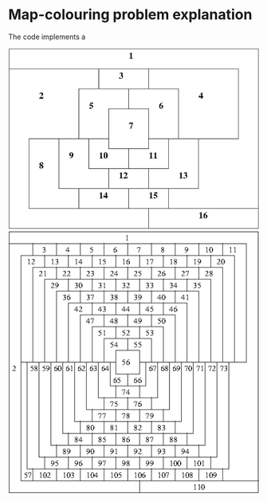 # Map-colouring problem explanation
The code implements a 

![example1](/imgs/Simple_Example.png?raw=true)
![](/imgs/Advanced_Example.png?raw=true)
